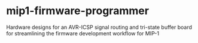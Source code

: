 # mip1-firmware-programmer
Hardware designs for an AVR-ICSP signal routing and tri-state buffer board for streamlining the firmware development workflow for MIP-1
